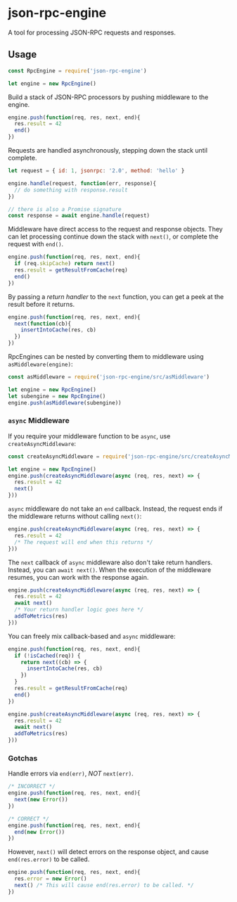 # json-rpc-engine

A tool for processing JSON-RPC requests and responses.

## Usage

```js
const RpcEngine = require('json-rpc-engine')

let engine = new RpcEngine()
```

Build a stack of JSON-RPC processors by pushing middleware to the engine.

```js
engine.push(function(req, res, next, end){
  res.result = 42
  end()
})
```

Requests are handled asynchronously, stepping down the stack until complete.

```js
let request = { id: 1, jsonrpc: '2.0', method: 'hello' }

engine.handle(request, function(err, response){
  // do something with response.result
})

// there is also a Promise signature
const response = await engine.handle(request)
```

Middleware have direct access to the request and response objects.
They can let processing continue down the stack with `next()`, or complete the request with `end()`.

```js
engine.push(function(req, res, next, end){
  if (req.skipCache) return next()
  res.result = getResultFromCache(req)
  end()
})
```

By passing a _return handler_ to the `next` function, you can get a peek at the result before it returns.

```js
engine.push(function(req, res, next, end){
  next(function(cb){
    insertIntoCache(res, cb)
  })
})
```

RpcEngines can be nested by converting them to middleware using `asMiddleware(engine)`:

```js
const asMiddleware = require('json-rpc-engine/src/asMiddleware')

let engine = new RpcEngine()
let subengine = new RpcEngine()
engine.push(asMiddleware(subengine))
```

### `async` Middleware

If you require your middleware function to be `async`, use `createAsyncMiddleware`:

```js
const createAsyncMiddleware = require('json-rpc-engine/src/createAsyncMiddleware')

let engine = new RpcEngine()
engine.push(createAsyncMiddleware(async (req, res, next) => {
  res.result = 42
  next()
}))
```

`async` middleware do not take an `end` callback.
Instead, the request ends if the middleware returns without calling `next()`:

```js
engine.push(createAsyncMiddleware(async (req, res, next) => {
  res.result = 42
  /* The request will end when this returns */
}))
```

The `next` callback of `async` middleware also don't take return handlers.
Instead, you can `await next()`.
When the execution of the middleware resumes, you can work with the response again.

```js
engine.push(createAsyncMiddleware(async (req, res, next) => {
  res.result = 42
  await next()
  /* Your return handler logic goes here */
  addToMetrics(res)
}))
```

You can freely mix callback-based and `async` middleware:

```js
engine.push(function(req, res, next, end){
  if (!isCached(req)) {
    return next((cb) => {
      insertIntoCache(res, cb)
    })
  }
  res.result = getResultFromCache(req)
  end()
})

engine.push(createAsyncMiddleware(async (req, res, next) => {
  res.result = 42
  await next()
  addToMetrics(res)
}))
```

### Gotchas

Handle errors via `end(err)`, *NOT* `next(err)`.

```js
/* INCORRECT */
engine.push(function(req, res, next, end){
  next(new Error())
})

/* CORRECT */
engine.push(function(req, res, next, end){
  end(new Error())
})
```

However, `next()` will detect errors on the response object, and cause
`end(res.error)` to be called.

```js
engine.push(function(req, res, next, end){
  res.error = new Error()
  next() /* This will cause end(res.error) to be called. */
})
```
